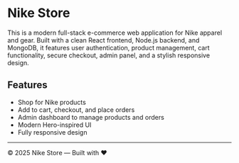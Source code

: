 # Nike Store

This is a modern full-stack e-commerce web application for Nike apparel and gear. Built with a clean React frontend, Node.js backend, and MongoDB, it features user authentication, product management, cart functionality, secure checkout, admin panel, and a stylish responsive design.

## Features
- Shop for Nike products
- Add to cart, checkout, and place orders
- Admin dashboard to manage products and orders
- Modern Hero-inspired UI
- Fully responsive design

---

© 2025 Nike Store — Built with ❤️
